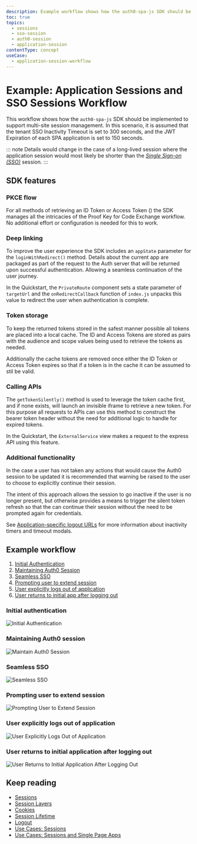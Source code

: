 ```yaml
---
description: Example workflow shows how the auth0-spa-js SDK should be implemented to support multi-site session management.
toc: true
topics:
  - sessions
  - sso-session
  - auth0-session
  - application-session
contentType: concept
useCase:
  - application-session-workflow
---
```


# Example: Application Sessions and SSO Sessions Workflow

This workflow shows how the `auth0-spa-js` SDK should be implemented to support multi-site session management.  In this scenario, it is assumed that the tenant SSO Inactivity Timeout is set to 300 seconds, and the JWT Expiration of each SPA application is set to 150 seconds.

::: note
Details would change in the case of a long-lived session where the application session would most likely be shorter than the <dfn data-key="single-sign-on">[Single Sign-on (SSO)](/sso)</dfn> session.
:::

## SDK features

### PKCE flow

For all methods of retrieving an ID Token or Access Token () the SDK manages all the intricacies of the Proof Key for Code Exchange workflow.  No additional effort or configuration is needed for this to work.

### Deep linking

To improve the user experience the SDK includes an `appState` parameter for the `loginWithRedirect()` method. Details about the current app are packaged as part of the request to the Auth server that will be returned upon successful authentication. Allowing a seamless continuation of the user journey. 

In the Quickstart, the `PrivateRoute` component sets a state parameter of `targetUrl` and the `onRedirectCallback` function of `index.js` unpacks this value to redirect the user when authentication is complete.

### Token storage

To keep the returned tokens stored in the safest manner possible all tokens are placed into a local cache. The ID and Access Tokens are stored as pairs with the audience and scope values being used to retrieve the tokens as needed.

Additionally the cache tokens are removed once either the ID Token or Access Token expires so that if a token is in the cache it can be assumed to stil be valid.

### Calling APIs

The `getTokenSilently()` method is used to leverage the token cache first, and if none exists, will launch an invisible iframe to retrieve a new token.  For this purpose all requests to APIs can use this method to construct the bearer token header without the need for additional logic to handle for expired tokens.

In the Quickstart, the `ExternalService` view makes a request to the express API using this feature.

### Additional functionality

In the case a user has not taken any actions that would cause the Auth0 session to be updated it is recommended that warning be raised to the user to choose to explicitly continue their session.

The intent of this approach allows the session to go inactive if the user is no longer present, but otherwise provides a means to trigger the silent token refresh so that the can continue their session without the need to be prompted again for credentials. 

See [Application-specific logout URLs](/sessions/concepts/session-lifetime#application-specific-logout-urls) for more information about inactivity timers and timeout modals. 

## Example workflow

1. [Initial Authentication](#initial-authentication)
2. [Maintaining Auth0 Session](#maintaining-auth0-session)
3. [Seamless SSO](#seamless-sso)
4. [Prompting user to extend session](#prompting-user-to-extend-session)
5. [User explicitly logs out of application](#user-explicitly-logs-out-of-application)
6. [User returns to initial app after logging out](#user-returns-to-initial-app-after-logging-out)

### Initial authentication

![Initial Authentication](/media/articles/sessions/initial-authentication.png)

### Maintaining Auth0 session

![Maintain Auth0 Session](/media/articles/sessions/maintain-auth0-session.png)

### Seamless SSO

![Seamless SSO](/media/articles/sessions/seamless-sso.png)

### Prompting user to extend session

![Prompting User to Extend Session](/media/articles/sessions/prompt-user-extend-session.png)

### User explicitly logs out of application

![User Explicitly Logs Out of Application](/media/articles/sessions/user-explicitly-logs-out-of-app.png)

### User returns to initial application after logging out

![User Returns to Initial Application After Logging Out](/media/articles/sessions/user-returns-to-initial-app.png)

## Keep reading

* [Sessions](/sessions)
* [Session Layers](/sessions/concepts/session-layers)
* [Cookies](/sessions/concepts/cookies)
* [Session Lifetime](/sessions/concepts/session-lifetime)
* [Logout](/logout)
* [Use Cases: Sessions](/sessions/references/sample-use-cases-sessions)
* [Use Cases: Sessions and Single Page Apps](/sessions/references/sample-use-cases-sessions-spas)
